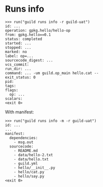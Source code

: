 # Runs info

    >>> run("guild runs info -r guild-uat")
    id: ...
    operation: gpkg.hello/hello-op
    from: gpkg.hello==0.1
    status: completed
    started: ...
    stopped: ...
    marked: no
    label: op=...
    sourcecode_digest: ...
    vcs_commit:
    run_dir: ...
    command: ... -um guild.op_main hello.cat --
    exit_status: 0
    pid:
    tags:
    flags:
      op: ...
    scalars:
    <exit 0>

With manifest:

    >>> run("guild runs info -m -r guild-uat")
    id: ...
    ...
    manifest:
      dependencies:
        - msg.out
      sourcecode:
        - README.md
        - data/hello-2.txt
        - data/hello.txt
        - guild.yml
        - hello/__init__.py
        - hello/cat.py
        - hello/say.py
    <exit 0>
